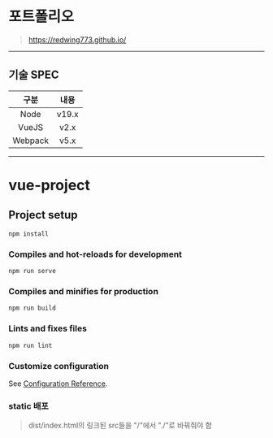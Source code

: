 # 포트폴리오
>https://redwing773.github.io/  
---
## 기술 SPEC
|구분|내용|
|:------:|:-------:|
|Node|v19.x|
|VueJS|v2.x|
|Webpack|v5.x|  

---

# vue-project

## Project setup
```
npm install
```

### Compiles and hot-reloads for development
```
npm run serve
```

### Compiles and minifies for production
```
npm run build
```

### Lints and fixes files
```
npm run lint
```

### Customize configuration
See [Configuration Reference](https://cli.vuejs.org/config/).

### static 배포
> dist/index.html의 링크된 src들을 "/"에서 "./"로 바꿔줘야 함